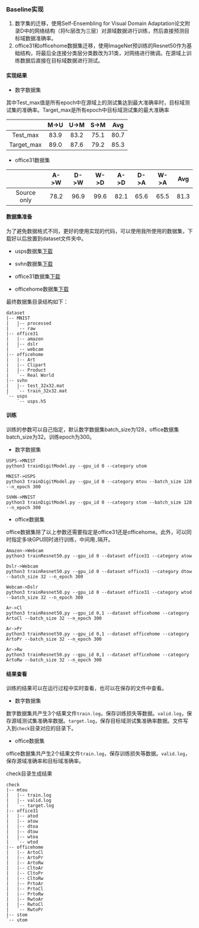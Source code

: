 ### Baseline实现

1. 数字集的迁移，使用Self-Ensembling for Visual Domain Adaptation论文附录D中的网络结构（将fc层改为三层）对源域数据进行训练，然后直接预测目标域数据准确率。
2. office31和officehome数据集迁移，使用ImageNet预训练的Resnet50作为基础结构，将最后全连接分类层分类数改为31类，对网络进行微调。在源域上训练数据后直接在目标域数据进行测试。

#### 实现结果

* 数字数据集

其中Test_max值是所有epoch中在源域上的测试集达到最大准确率时，目标域测试集的准确率。Target_max是所有epoch中目标域测试集的最大准确率

|            | M->U | U->M | S->M | Avg  |
| :--------: | :--: | :--: | :--: | :--: |
|  Test_max  | 83.9 | 83.2 | 75.1 | 80.7 |
| Target_max | 89.0 | 87.6 | 79.2 | 85.3 |

* office31数据集

|             | A->W | D->W | W->D | A->D | D->A | W->A | Avg  |
| :---------: | :--: | :--: | :--: | :--: | :--: | :--: | :--: |
| Source only | 78.2 | 96.9 | 99.6 | 82.1 | 65.6 | 65.5 | 81.3 |

#### 数据集准备

为了避免数据格式不同，更好的使用实现的代码，可以使用我所使用的数据集，下载好以后放置到dataset文件夹中。

* usps数据集[下载](https://www.kaggle.com/bistaumanga/usps-dataset)

* svhn数据集[下载](http://ufldl.stanford.edu/housenumbers/)

* office31数据集[下载](https://drive.google.com/file/d/0B4IapRTv9pJ1WGZVd1VDMmhwdlE/view)

* officehome数据集[下载](https://drive.google.com/file/d/0B81rNlvomiwed0V1YUxQdC1uOTg/view)

最终数据集目录结构如下：

```
dataset
|-- MNIST
|   |-- processed
|   `-- raw
|-- office31
|   |-- amazon
|   |-- dslr
|   `-- webcam
|-- officehome
|   |-- Art
|   |-- Clipart
|   |-- Product
|   `-- Real World
|-- svhn
|   |-- test_32x32.mat
|   `-- train_32x32.mat
`-- usps
    `-- usps.h5
```

#### 训练

训练的参数可以自己指定，默认数字数据集batch_size为128，office数据集batch_size为32。训练epoch为300。

* 数字数据集

```
USPS->MNIST
python3 trainDigitModel.py --gpu_id 0 --category utom

MNIST->USPS
python3 trainDigitModel.py --gpu_id 0 --category mtou --batch_size 128 --n_epoch 300

SVHN->MNIST
python3 trainDigitModel.py --gpu_id 0 --category stom --batch_size 128 --n_epoch 300
```

* office数据集

office数据集除了以上参数还需要指定是office31还是officehome。此外，可以同时指定多块GPU同时进行训练，中间用`,`隔开。

```
Amazon->Webcam
python3 trainResnet50.py --gpu_id 0 --dataset office31 --category atow

Dslr->Webcam
python3 trainResnet50.py --gpu_id 0 --dataset office31 --category dtow --batch_size 32 --n_epoch 300

Webcam->Dslr
python3 trainResnet50.py --gpu_id 0 --dataset office31 --category wtod --batch_size 32 --n_epoch 300

Ar->Cl
python3 trainResnet50.py --gpu_id 0,1 --dataset officehome --category ArtoCl --batch_size 32 --n_epoch 300

Ar->Pr
python3 trainResnet50.py --gpu_id 0,1 --dataset officehome --category ArtoPr --batch_size 32 --n_epoch 300

Ar->Rw
python3 trainResnet50.py --gpu_id 0,1 --dataset officehome --category ArtoRw --batch_size 32 --n_epoch 300
```

#### 结果查看

训练的结果可以在运行过程中实时查看，也可以在保存的文件中查看。

* 数字数据集

数字数据集共产生3个结果文件`train.log`，保存训练损失等数据。`valid.log`，保存源域测试集准确率数据。`target.log`，保存目标域测试集准确率数据。文件写入到`check`目录对应的目录下。

* office数据集

office数据集共产生2个结果文件`train.log`，保存训练损失等数据。`valid.log`，保存源域准确率和目标域准确率。

check目录生成结果

```
check
|-- mtou
|   |-- train.log
|   |-- valid.log
|   `-- target.log
|-- office31
|   |-- atod
|   |-- atow
|   |-- dtoa
|   |-- dtow
|   |-- wtoa
|   `-- wtod
|-- officehome
|   |-- ArtoCl
|   |-- ArtoPr
|   |-- ArtoRw
|   |-- CltoAr
|   |-- CltoPr
|   |-- CltoRw
|   |-- PrtoAr
|   |-- PrtoCl
|   |-- PrtoRw
|   |-- RwtoAr
|   |-- RwtoCl
|   `-- RwtoPr
|-- stom
`-- utom
```

